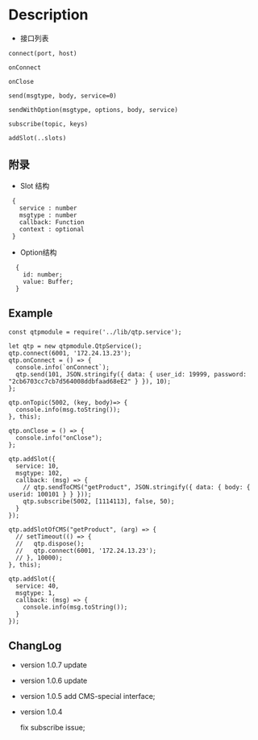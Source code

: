 # Description

- 接口列表

```
connect(port, host)

onConnect

onClose

send(msgtype, body, service=0)

sendWithOption(msgtype, options, body, service)

subscribe(topic, keys)

addSlot(..slots)

```

## 附录

- Slot 结构

```
 {
   service : number
   msgtype : number
   callback: Function
   context : optional
 }
```

- Option结构
```
  {
    id: number;
    value: Buffer;
  }
```

## Example
```
const qtpmodule = require('../lib/qtp.service');

let qtp = new qtpmodule.QtpService();
qtp.connect(6001, '172.24.13.23');
qtp.onConnect = () => {
  console.info(`onConnect`);
  qtp.send(101, JSON.stringify({ data: { user_id: 19999, password: "2cb6703cc7cb7d564008ddbfaad68eE2" } }), 10);
};

qtp.onTopic(5002, (key, body)=> {
  console.info(msg.toString());
}, this);

qtp.onClose = () => {
  console.info("onClose");
};

qtp.addSlot({
  service: 10,
  msgtype: 102,
  callback: (msg) => {
    // qtp.sendToCMS("getProduct", JSON.stringify({ data: { body: { userid: 100101 } } }));
    qtp.subscribe(5002, [1114113], false, 50);
  }
});

qtp.addSlotOfCMS("getProduct", (arg) => {
  // setTimeout(() => {
  //   qtp.dispose();
  //   qtp.connect(6001, '172.24.13.23');
  // }, 10000);
}, this);

qtp.addSlot({
  service: 40,
  msgtype: 1,
  callback: (msg) => {
    console.info(msg.toString());
  }
});
```

## ChangLog
- version 1.0.7
  update
- version 1.0.6
  update

- version 1.0.5
  add CMS-special interface;


- version 1.0.4

  fix subscribe issue;
